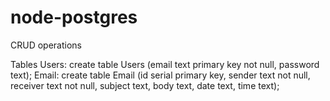 # node-postgres
CRUD operations

Tables
  Users: create table Users (email text primary key not null, password text);
  Email: create table Email (id serial primary key, sender text not null, receiver text not null, subject text, body text, date text, time text);
